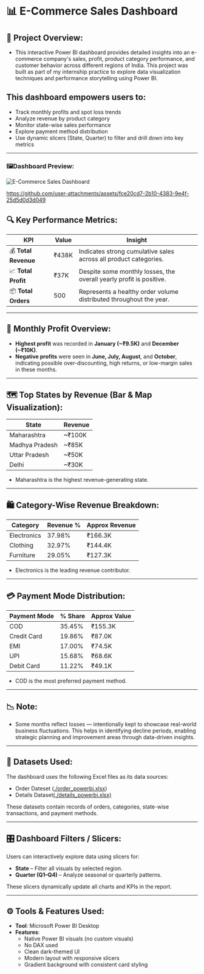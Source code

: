 # 📊 E-Commerce Sales Dashboard
## 🧠 Project Overview:
- This interactive Power BI dashboard provides detailed insights into an e-commerce company's sales, profit, product category performance, and customer behavior across different regions of India. This project was built as part of my internship practice to explore data visualization techniques and performance storytelling using Power BI.
## This dashboard empowers users to:
- Track monthly profits and spot loss trends
- Analyze revenue by product category
- Monitor state-wise sales performance
- Explore payment method distribution
- Use dynamic slicers (State, Quarter) to filter and drill down into key metrics
---

### 🖼️Dashboard Preview:
![E-Commerce Sales Dashboard](https://github.com/user-attachments/assets/47b04508-5dd6-4930-a8d9-16f03cb40c35)

https://github.com/user-attachments/assets/fce20cd7-2b10-4383-9e4f-25d5d0d3d049

## 🔍 Key Performance Metrics:

| KPI                     | Value     | Insight                                                                 |
|-------------------------|-----------|------------------------------------------------------------------------|
| 💰 **Total Revenue**     | ₹438K     | Indicates strong cumulative sales across all product categories.       |
| 📈 **Total Profit**      | ₹37K      | Despite some monthly losses, the overall yearly profit is positive.    |
| 📦 **Total Orders**      | 500       | Represents a healthy order volume distributed throughout the year.     |

---

## 📅 Monthly Profit Overview:

- **Highest profit** was recorded in **January (~₹9.5K)** and **December (~₹10K)**.
- **Negative profits** were seen in **June, July, August**, and **October**, indicating possible over-discounting, high returns, or low-margin sales in these months.

---

## 🗺️ Top States by Revenue (Bar & Map Visualization):

| State            | Revenue   |
|------------------|-----------|
| Maharashtra      | ~₹100K    |
| Madhya Pradesh   | ~₹85K     |
| Uttar Pradesh    | ~₹50K     |
| Delhi            | ~₹30K     |

- Maharashtra is the highest revenue-generating state.
---

## 🛍️ Category-Wise Revenue Breakdown:

| Category     | Revenue %   | Approx Revenue |
|--------------|-------------|----------------|
| Electronics  | 37.98%      | ₹166.3K        |
| Clothing     | 32.97%      | ₹144.4K        |
| Furniture    | 29.05%      | ₹127.3K        |

- Electronics is the leading revenue contributor.
---

## 💳 Payment Mode Distribution:

| Payment Mode   | % Share   | Approx Value |
|----------------|-----------|--------------|
| COD            | 35.45%    | ₹155.3K      |
| Credit Card    | 19.86%    | ₹87.0K       |
| EMI            | 17.00%    | ₹74.5K       |
| UPI            | 15.68%    | ₹68.6K       |
| Debit Card     | 11.22%    | ₹49.1K       |

- COD is the most preferred payment method.
--- 
## 📉 Note:
* Some months reflect losses — intentionally kept to showcase real-world business fluctuations. This helps in identifying decline periods, enabling strategic planning and improvement areas through data-driven insights.
---

## 📂 Datasets Used:

The dashboard uses the following Excel files as its data sources:

- Order Dateset ([./order_powerbi.xlsx](https://github.com/Siteshgupta123/E-Commerce-Sales-Dashboard/blob/main/Orders_PowerBI.csv))
- Details Dataset[(./details_powerbi.xlsx)](https://github.com/Siteshgupta123/E-Commerce-Sales-Dashboard/blob/main/Details_PowerBi.csv)

These datasets contain records of orders, categories, state-wise transactions, and payment methods.

---

## 🎛️ Dashboard Filters / Slicers:

Users can interactively explore data using slicers for:

- **State** – Filter all visuals by selected region.
- **Quarter (Q1–Q4)** – Analyze seasonal or quarterly patterns.

These slicers dynamically update all charts and KPIs in the report.

---

## ⚙️ Tools & Features Used:

- **Tool**: Microsoft Power BI Desktop
- **Features**:
  - Native Power BI visuals (no custom visuals)
  - No DAX used
  - Clean dark-themed UI
  - Modern layout with responsive slicers
  - Gradient background with consistent card styling
